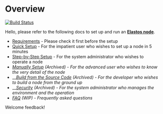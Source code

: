 # Overview

[![Build Status](https://travis-ci.com/elastos/Elastos.ELA.Supernode.svg?branch=master)](https://travis-ci.com/elastos/Elastos.ELA.Supernode)

Hello, please refer to the following docs to set up and run an [**Elastos node**](overview/elastos-node.md).

* [Requirements](overview/requirements.md) - Please check it first before the setup
* [Quick Setup](quick-setup.md) - For the impatient user who wishes to set up a node in 5 minutes
* [Step-by-Step Setup](step-by-step-setup.md) - For the system administrator who wishes to operate a node
* [_Manually Setup_](archives/manually-setup.md) _(Archived) - For the advanced user who wishes to know the very detail of the node_
* __[_Build from the Source Code_](archives/elastos\_supernode\_build.md) _(Archived) - For the developer who wishes to build a node from the ground up_
* __[_Security_](archives/security.md) _(Archived) - For the system administrator who manages the environment and the operation_
* [_FAQ_](appendix/faq.md) _(WIP) - Frequently asked questions_

Welcome feedback!

